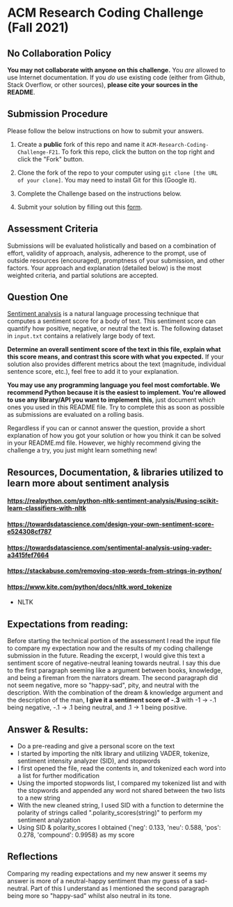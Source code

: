 # ACM Research Coding Challenge (Fall 2021)

## [](https://github.com/ACM-Research/Coding-Challenge-F21#no-collaboration-policy)No Collaboration Policy

**You may not collaborate with anyone on this challenge.**  You  _are_  allowed to use Internet documentation. If you  _do_  use existing code (either from Github, Stack Overflow, or other sources),  **please cite your sources in the README**.

## [](https://github.com/ACM-Research/Coding-Challenge-F21#submission-procedure)Submission Procedure

Please follow the below instructions on how to submit your answers.

1.  Create a  **public**  fork of this repo and name it  `ACM-Research-Coding-Challenge-F21`. To fork this repo, click the button on the top right and click the "Fork" button.

2.  Clone the fork of the repo to your computer using  `git clone [the URL of your clone]`. You may need to install Git for this (Google it).

3.  Complete the Challenge based on the instructions below.

4.  Submit your solution by filling out this [form](https://acmutd.typeform.com/to/zF1IcBGR).

## Assessment Criteria 

Submissions will be evaluated holistically and based on a combination of effort, validity of approach, analysis, adherence to the prompt, use of outside resources (encouraged), promptness of your submission, and other factors. Your approach and explanation (detailed below) is the most weighted criteria, and partial solutions are accepted. 

## [](https://github.com/ACM-Research/Coding-Challenge-S21#question-one)Question One

[Sentiment analysis](https://en.wikipedia.org/wiki/Sentiment_analysis) is a natural language processing technique that computes a sentiment score for a body of text. This sentiment score can quantify how positive, negative, or neutral the text is. The following dataset in  `input.txt`  contains a relatively large body of text.

**Determine an overall sentiment score of the text in this file, explain what this score means, and contrast this score with what you expected.**  If your solution also provides different metrics about the text (magnitude, individual sentence score, etc.), feel free to add it to your explanation.   

**You may use any programming language you feel most comfortable. We recommend Python because it is the easiest to implement. You're allowed to use any library/API you want to implement this**, just document which ones you used in this README file. Try to complete this as soon as possible as submissions are evaluated on a rolling basis.

Regardless if you can or cannot answer the question, provide a short explanation of how you got your solution or how you think it can be solved in your README.md file. However, we highly recommend giving the challenge a try, you just might learn something new!

## Resources, Documentation, & libraries  utilized to learn more about sentiment analysis
#### https://realpython.com/python-nltk-sentiment-analysis/#using-scikit-learn-classifiers-with-nltk ####
#### https://towardsdatascience.com/design-your-own-sentiment-score-e524308cf787 ####
#### https://towardsdatascience.com/sentimental-analysis-using-vader-a3415fef7664 ####
#### https://stackabuse.com/removing-stop-words-from-strings-in-python/ #### 
#### https://www.kite.com/python/docs/nltk.word_tokenize ####
* NLTK


## Expectations from reading:
Before starting the technical portion of the assessment I read the input file to compare my expectation now and the results of my coding challenge submission in the future. Reading the excerpt, I would give this text a sentiment score of negative-neutral leaning towards neutral. I say this due to the first paragraph seeming like a argument between books, knowledge, and being a fireman from the narrators dream. The second paragraph did not seem negative, more so "happy-sad", pity, and neutral with the description. With the combination of the dream & knowledge argument and the description of the man, **I give it a sentiment score of -.3** with -1 -> -.1 being negative, -.1 -> .1 being neutral, and .1 -> 1 being positive.

## Answer & Results:
* Do a pre-reading and give a personal score on the text
* I started by importing the nltk library and utilizing VADER, tokenize, sentiment intensity analyzer (SID), and stopwords
* I first opened the file, read the contents in, and tokenized each word into a list for further modification
* Using the imported stopwords list, I compared my tokenized list and with the stopwords and appended any word not shared between the two lists to a new string
* With the new cleaned string, I used SID with a function to determine the polarity of strings called ".polarity_scores(string)" to perform my sentiment analyzation
* Using SID & polarity_scores I obtained {'neg': 0.133, 'neu': 0.588, 'pos': 0.278, 'compound': 0.9958} as my score
## Reflections
Comparing my reading expectations and my new answer it seems my answer is more of a neutral-happy sentiment than my guess of a sad-neutral. Part of this I understand as I mentioned the second paragraph being more so "happy-sad" whilst also neutral in its tone. 


